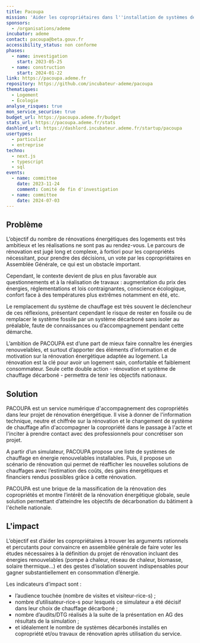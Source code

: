 ```yaml
---
title: Pacoupa
mission: 'Aider les copropriétaires dans l''installation de systèmes de chauffage décarbonés adaptés à leur immeuble '
sponsors:
  - /organisations/ademe
incubator: ademe
contact: pacoupa@beta.gouv.fr
accessibility_status: non conforme
phases:
  - name: investigation
    start: 2023-05-25
  - name: construction
    start: 2024-01-22
link: https://pacoupa.ademe.fr
repository: https://github.com/incubateur-ademe/pacoupa
thematiques:
  - Logement
  - Écologie
analyse_risques: true
mon_service_securise: true
budget_url: https://pacoupa.ademe.fr/budget
stats_url: https://pacoupa.ademe.fr/stats
dashlord_url: https://dashlord.incubateur.ademe.fr/startup/pacoupa
usertypes:
  - particulier
  - entreprise
techno:
  - next.js
  - typescript
  - sql
events:
  - name: committee
    date: 2023-11-24
    comment: Comité de fin d'investigation
  - name: committee
    date: 2024-07-03
---
```

## Problème

L’objectif du nombre de rénovations énergétiques des logements est très ambitieux et les réalisations ne sont pas au rendez-vous. Le parcours de rénovation est jugé long et complexe, à fortiori pour les copropriétés nécessitant, pour prendre des décisions, un vote par les copropriétaires en Assemblée Générale, ce qui est un obstacle important. 

Cependant, le contexte devient de plus en plus favorable aux questionnements et à la réalisation de travaux : augmentation du prix des énergies, réglementations et lois contraignantes, conscience écologique, confort face à des températures plus extrêmes notamment en été, etc. 

Le remplacement du système de chauffage est très souvent le déclencheur de ces réflexions, présentant cependant le risque de rester en fossile ou de remplacer le système fossile par un système décarboné sans isoler au préalable, faute de connaissances ou d’accompagnement pendant cette démarche.

L’ambition de PACOUPA est d’une part de mieux faire connaître les énergies renouvelables, et surtout d’apporter des éléments d’information et de motivation sur la rénovation énergétique adaptée au logement. La rénovation est la clé pour avoir un logement sain, confortable et faiblement consommateur. Seule cette double action - rénovation et système de chauffage décarboné - permettra de tenir les objectifs nationaux.

## Solution

PACOUPA est un service numérique d'accompagnement des copropriétés dans leur projet de rénovation énergétique. Il vise à donner de l'information technique, neutre et chiffrée sur la rénovation et le changement de système de chauffage afin d'accompagner la copropriété dans le passage à l'acte et l'inciter à prendre contact avec des professionnels pour concrétiser son projet.

A partir d’un simulateur, PACOUPA propose une liste de systèmes de chauffage en énergie renouvelables installables. Puis, il propose un scénario de rénovation qui permet de réafficher les nouvelles solutions de chauffages avec l’estimation des coûts, des gains énergétiques et financiers rendus possibles grâce à cette rénovation.

PACOUPA est une brique de la massification de la rénovation des copropriétés et montre l’intérêt de la rénovation énergétique globale, seule solution permettant d’atteindre les objectifs de décarbonation du bâtiment à l'échelle nationale.


## L'impact

L’objectif est d’aider les copropriétaires à trouver les arguments rationnels et percutants pour convaincre en assemblée générale de faire voter les études nécessaires à la définition du projet de rénovation incluant des énergies renouvelables (pompe à chaleur, réseau de chaleur, biomasse, solaire thermique…) et des gestes d’isolation souvent indispensables pour gagner substantiellement en consommation d’énergie.

Les indicateurs d’impact sont : 

- l’audience touchée (nombre de visites et visiteur-rice-s) ;
- nombre d’utilisateur-rice-s pour lesquels ce simulateur a été décisif dans leur choix de chauffage décarboné ;
- nombre d’audits/DTG réalisés à la suite de la présentation en AG des résultats de la simulation ;
- et idéalement le nombre de systèmes décarbonés installés en copropriété et/ou travaux de rénovation après utilisation du service.